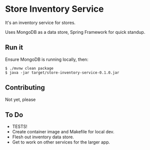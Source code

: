 # Store Inventory Service

It's an inventory service for stores.

Uses MongoDB as a data store, Spring Framework for quick standup.

## Run it

Ensure MongoDB is running locally, then:
```
$ ./mvnw clean package
$ java -jar target/store-inventory-service-0.1.0.jar
```

## Contributing

Not yet, please

## To Do

- TESTS!
- Create container image and Makefile for local dev.
- Flesh out inventory data store.
- Get to work on other services for the larger app.


